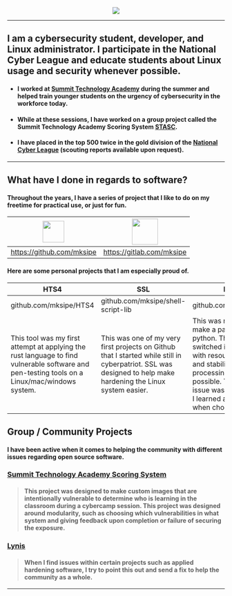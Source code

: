 
<div style="text-align:center"><img src="https://mksipe.github.io/mksipe/_layouts/assets/me.jpg" /></div>

___

## I am a cybersecurity student, developer, and Linux administrator.  I participate in the National Cyber League and educate students about Linux usage and security whenever possible.

 * #### I worked at [Summit Technology Academy](https://sta.lsr7.org/) during the summer and helped train younger students on the urgency of cybersecurity in the workforce today.
 * #### While at these sessions, I have worked on a group project called the Summit Technology Academy Scoring System [STASC](https://gitlab.com/summit-technology-academy/stasc).
* #### I have placed in the top 500 twice in the gold division of the [National Cyber League](nationalcyberleague.org) (scouting reports available upon request).

___

## What have I done in regards to software?

#### Throughout the years, I have a series of project that I like to do on my freetime for practical use, or just for fun.


|<div style="text-align:center"><img src="https://mksipe.github.io/mksipe/_layout/assets/github.png" style="width:50px;height:50px;"/></div> | <div style="text-align:center"><img src="https://mksipe.github.io/mksipe/_layout/assets/gitlab.png" style="width:60px;height:60px;"/></div> | 
|-|-|
|https://github.com/mksipe|https://gitlab.com/mksipe|

#### Here are some personal projects that I am especially proud of.

|HTS4|SSL|DBCrack|Caecrack|
|-|-|-|-|
|github.com/mksipe/HTS4|github.com/mksipe/shell-script-lib|github.com/mksipe/dbcrack|github.com/caecrack|
|This tool was my first attempt at applying the rust language to find vulnerable software and pen-testing tools on a Linux/mac/windows system. | This was one of my very first projects on Github that I started while still in cyberpatriot. SSL was designed to help make hardening the Linux system easier. | This was my first attempt to make a password cracker in python. The project switched it to rust to help with resource efficiency and stability to make processing as fast as possible. The fundamental issue was using SQLite, and I learned a valuable lesson when choosing a database.| Caecrack was a shot as making an automatic Ceasar cipher cracker to make a mass toolkit in the National Cyber League to make the cryptography section easier.|

## Group / Community Projects

#### I have been active when it comes to helping the community with different issues regarding open source software. 



### [Summit Technology Academy Scoring System](https://gitlab.com/summit-technology-academy/stasc)

> #### This project was designed to make custom images that are intentionally vulnerable to determine who is learning in the classroom during a cybercamp session. This project was designed around modularity, such as choosing which vulnerabilities in what system and giving feedback upon completion or failure of securing the exposure.

### [Lynis](https://github.com/CISOfy/lynis)
> #### When I find issues within certain projects such as applied hardening software, I try to point this out and send a fix to help the community as a whole.


___